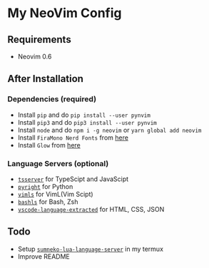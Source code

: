 # My NeoVim Config


## Requirements 

- Neovim 0.6 

## After Installation

### Dependencies (required)
- Install `pip` and do `pip install --user pynvim`
- Install `pip3` and do `pip3 install --user pynvim`
- Install `node` and do `npm i -g neovim` or `yarn global add neovim`
- Install `FiraMono Nerd Fonts` from [here](https://www.nerdfonts.com/font-downloads)
- Install `Glow` from [here](https://github.com/charmbracelet/glow)

### Language Servers (optional)
- [`tsserver`](https://github.com/typescript-language-server/typescript-language-server) for TypeScipt and JavaScipt 
- [`pyright`](https://github.com/microsoft/pyright) for Python
- [`vimls`](https://github.com/iamcco/vim-language-server) for VimL(Vim Scipt)
- [`bashls`](https://github.com/mads-hartmann/bash-language-server) for Bash, Zsh
- [`vscode-language-extracted`](https://github.com/hrsh7th/vscode-langservers-extracted) for HTML, CSS, JSON

## Todo

- Setup [`sumneko-lua-language-server`](https://github.com/sumneko/lua-language-server) in my termux
- Improve README
